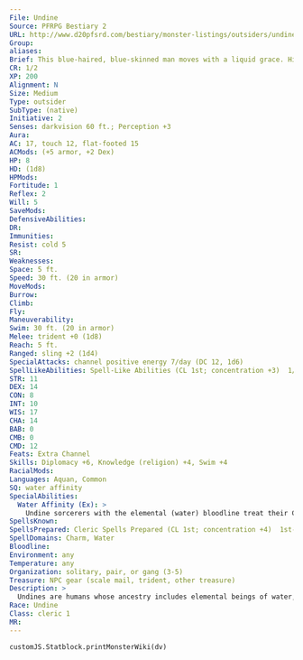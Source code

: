 ```yaml
---
File: Undine
Source: PFRPG Bestiary 2
URL: http://www.d20pfsrd.com/bestiary/monster-listings/outsiders/undine
Group: 
aliases: 
Brief: This blue-haired, blue-skinned man moves with a liquid grace. His ears are fin-like, and his hands and feet are webbed.
CR: 1/2
XP: 200
Alignment: N
Size: Medium
Type: outsider
SubType: (native)
Initiative: 2
Senses: darkvision 60 ft.; Perception +3
Aura: 
AC: 17, touch 12, flat-footed 15
ACMods: (+5 armor, +2 Dex)
HP: 8
HD: (1d8)
HPMods: 
Fortitude: 1
Reflex: 2
Will: 5
SaveMods: 
DefensiveAbilities: 
DR: 
Immunities: 
Resist: cold 5
SR: 
Weaknesses: 
Space: 5 ft.
Speed: 30 ft. (20 in armor)
MoveMods: 
Burrow: 
Climb: 
Fly: 
Maneuverability: 
Swim: 30 ft. (20 in armor)
Melee: trident +0 (1d8)
Reach: 5 ft.
Ranged: sling +2 (1d4)
SpecialAttacks: channel positive energy 7/day (DC 12, 1d6)
SpellLikeAbilities: Spell-Like Abilities (CL 1st; concentration +3)  1/day-hydraulic push*   Domain Spell-Like Abilities (CL 1st; concentration +4)  6/day-dazing touch  6/day-icicle (1d6+1 cold damage)
STR: 11
DEX: 14
CON: 8
INT: 10
WIS: 17
CHA: 14
BAB: 0
CMB: 0
CMD: 12
Feats: Extra Channel
Skills: Diplomacy +6, Knowledge (religion) +4, Swim +4
RacialMods: 
Languages: Aquan, Common
SQ: water affinity
SpecialAbilities:
  Water Affinity (Ex): >
    Undine sorcerers with the elemental (water) bloodline treat their Charisma score as 2 points higher for all sorcerer spells and class abilities. Undine clerics with the Water domain cast their Water domain powers and spells at +1 caster level.
SpellsKnown: 
SpellsPrepared: Cleric Spells Prepared (CL 1st; concentration +4)  1st-bless, charm personD, divine favor  0 (at will)-create water, guidance, stabilize
SpellDomains: Charm, Water
Bloodline: 
Environment: any
Temperature: any
Organization: solitary, pair, or gang (3-5)
Treasure: NPC gear (scale mail, trident, other treasure)
Description: >
  Undines are humans whose ancestry includes elemental beings of water, such as marids. This connection with the Plane of Water is most noticeably manifested in their coloration, which tends to mimic that of lakes or oceans-all undines have limpid, blue eyes, and their skin and hair can range from pale blue-white to the deep blue or green of the sea.  UNDINE CHARACTERS  Undines are defined by class levels-they do not possess racial Hit Dice. Undines have the following racial traits.  +2 Dexterity, +2 Wisdom, -2 Strength: Undines are both perceptive and agile, but tend to adapt rather than match force with force.  Speed: Undines have a swim speed of 30 feet.  Darkvision: Undines can see in the dark up to 60 feet.  Spell-Like Abilities: Hydraulic push* 1/day. (Caster level equals the undine's total Hit Dice.)  Energy Resistance: Undines have cold resistance 5.  Water Affinity: See above.  Languages: Undines begin play speaking Common and Aquan. Undines with high Intelligence scores can choose any of the following bonus languages: Auran, Dwarven, Elven, Gnome, Halfling, Ignan, and Terran.  * This spell is detailed in the Pathfinder RPG Advanced Player's Guide.
Race: Undine
Class: cleric 1
MR: 
---
```

```dataviewjs
customJS.Statblock.printMonsterWiki(dv)
```
